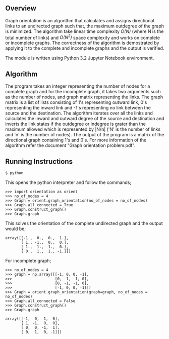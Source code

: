 ## Overview ##
Graph orientation is an algorithm that calculates and assigns directional links to an undirected graph such that, the maximum outdegree of the graph is minimized. The algorithm take linear time complexity *O(N)* (where N is the total number of links) and *O(N<sup>2</sup>)* space complexity and works on complete or incomplete graphs. The correctness of the algorithm is demostrated by applying it to the complete and incomplete graphs and the output is verified.

The module is written using Python 3.2 Jupyter Notebook environment.

## Algorithm
The program takes an integer representing the number of nodes for a complete graph and for the incomplete graph, it takes two arguments such as the number of nodes, and graph matrix representing the links. The graph matrix is a list of lists consisting of 1's representing outward link, 0's representing the inward link and -1's representing no link between the source and the destination. The algorithm iterates over all the links and calculates the inward and outward degree of the source and destination and inverts the link states if the outdegree or indegree is grater than the maximum allowed which is represented by |N/n| ('N' is the number of links and 'n' is the number of nodes). The output of the program is a matrix of the directional graph containing 1's and 0's. For more information of the algorithm refer the document "Graph orientation problem.pdf".

## Running Instructions
```
$ python
```
This opens the python interpreter and follow the commands;

```
>>> import orientation as orient
>>> no_of_nodes = 4
>>> Graph = orient.graph_orientation(no_of_nodes = no_of_nodes)
>>> Graph.all_connected = True
>>> Graph.construct_graph()
>>> Graph.graph
```
This solves the orientation of the complete undirected graph and the output would be;

```
array([[-1.,  0.,  0.,  1.],
       [ 1., -1.,  0.,  0.],
       [ 1.,  1., -1.,  0.],
       [ 0.,  1.,  1., -1.]])
```
For incomplete graph;

```
>>> no_of_nodes = 4
>>> graph = np.array([[-1, 0, 0, -1], 
>>>                   [0, -1, -1, 0], 
>>>                   [0, -1, -1, 0],
>>>                   [-1, 0, 0, -1]])
>>> Graph = orient.graph_orientation(graph=graph, no_of_nodes = no_of_nodes)
>>> Graph.all_connected = False
>>> Graph.construct_graph()
>>> Graph.graph

array([[-1,  0,  1,  0],
       [ 1, -1,  0,  0],
       [ 0,  0, -1,  1],
       [ 0,  1,  0, -1]])
 ```

